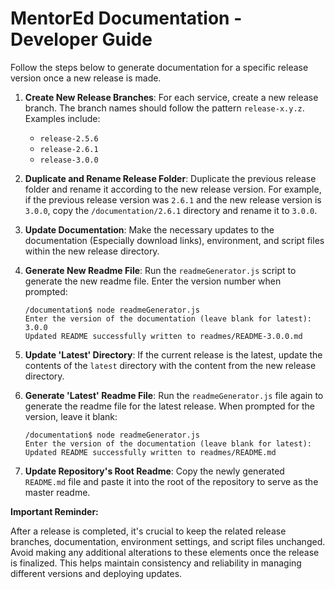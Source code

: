 # MentorEd Documentation - Developer Guide

Follow the steps below to generate documentation for a specific release version once a new release is made.

1. **Create New Release Branches**: For each service, create a new release branch. The branch names should follow the pattern `release-x.y.z`. Examples include:
    - `release-2.5.6`
    - `release-2.6.1`
    - `release-3.0.0`
2. **Duplicate and Rename Release Folder**: Duplicate the previous release folder and rename it according to the new release version. For example, if the previous release version was `2.6.1` and the new release version is `3.0.0`, copy the `/documentation/2.6.1` directory and rename it to `3.0.0`.

3. **Update Documentation**: Make the necessary updates to the documentation (Especially download links), environment, and script files within the new release directory.

4. **Generate New Readme File**: Run the `readmeGenerator.js` script to generate the new readme file. Enter the version number when prompted:

    ```
    /documentation$ node readmeGenerator.js
    Enter the version of the documentation (leave blank for latest): 3.0.0
    Updated README successfully written to readmes/README-3.0.0.md
    ```

5. **Update 'Latest' Directory**: If the current release is the latest, update the contents of the `latest` directory with the content from the new release directory.

6. **Generate 'Latest' Readme File**: Run the `readmeGenerator.js` file again to generate the readme file for the latest release. When prompted for the version, leave it blank:

    ```
    /documentation$ node readmeGenerator.js
    Enter the version of the documentation (leave blank for latest):
    Updated README successfully written to readmes/README.md
    ```

7. **Update Repository's Root Readme**: Copy the newly generated `README.md` file and paste it into the root of the repository to serve as the master readme.

**Important Reminder:**

After a release is completed, it's crucial to keep the related release branches, documentation, environment settings, and script files unchanged. Avoid making any additional alterations to these elements once the release is finalized. This helps maintain consistency and reliability in managing different versions and deploying updates.
